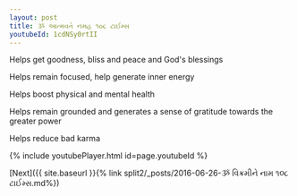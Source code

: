 ```yaml
---
layout: post
title: ૐ આત્મવતે નમહ ૧૦૮ ટાઈમ્સ
youtubeId: 1cdNSy0rtII
---
```

 
 
Helps get goodness, bliss and peace and God's blessings
 
Helps remain focused, help generate inner energy 
 
Helps boost physical and mental health 
 
Helps remain grounded and generates a sense of gratitude towards the greater power 
 
Helps reduce bad karma
 
 
 
 


{% include youtubePlayer.html id=page.youtubeId %}
 
[Next]({{ site.baseurl }}{% link  split2/_posts/2016-06-26-ૐ વિક્રમીને નામ ૧૦૮ ટાઈમ્સ.md%})
 
